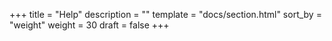 +++
title = "Help"
description = ""
template = "docs/section.html"
sort_by = "weight"
weight = 30
draft = false
+++
